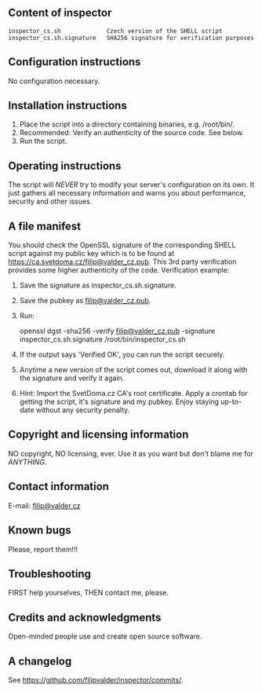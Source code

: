 Content of inspector
--------------------

    inspector_cs.sh             Czech version of the SHELL script
    inspector_cs.sh.signature   SHA256 signature for verification purposes

Configuration instructions
--------------------------

No configuration necessary.

Installation instructions
-------------------------

 1. Place the script into a directory containing binaries,
 e.g. /root/bin/.
 2. Recommended: Verify an authenticity of the source code. See below.
 3. Run the script.

Operating instructions
----------------------

The script will *NEVER* try to modify your server's configuration on
its own. It just gathers all necessary information and warns you about
performance, security and other issues.

A file manifest
---------------

You should check the OpenSSL signature of the corresponding
SHELL script against my public key which is to be found at
https://ca.svetdoma.cz/filip@valder_cz.pub. This 3rd party verification
provides some higher authenticity of the code. Verification example:

 1. Save the signature as inspector_cs.sh.signature.
 2. Save the pubkey as filip@valder_cz.pub.
 3. Run:

    openssl dgst -sha256 -verify filip@valder_cz.pub -signature
    inspector_cs.sh.signature /root/bin/inspector_cs.sh

 4. If the output says 'Verified OK', you can run the script securely.
 5. Anytime a new version of the script comes out, download it along with
    the signature and verify it again.
 6. Hint: Import the SvetDoma.cz CA's root certificate. Apply a crontab
    for getting the script, it's signature and my pubkey. Enjoy staying
    up-to-date without any security penalty.

Copyright and licensing information
-----------------------------------

NO copyright, NO licensing, ever. Use it as you want but don't blame me
for *ANYTHING*.

Contact information
-------------------

E-mail: filip@valder.cz

Known bugs
----------

Please, report them!!!

Troubleshooting
---------------

FIRST help yourselves, THEN contact me, please.

Credits and acknowledgments
---------------------------

Open-minded people use and create open source software.

A changelog
-----------

See https://github.com/filipvalder/inspector/commits/.
